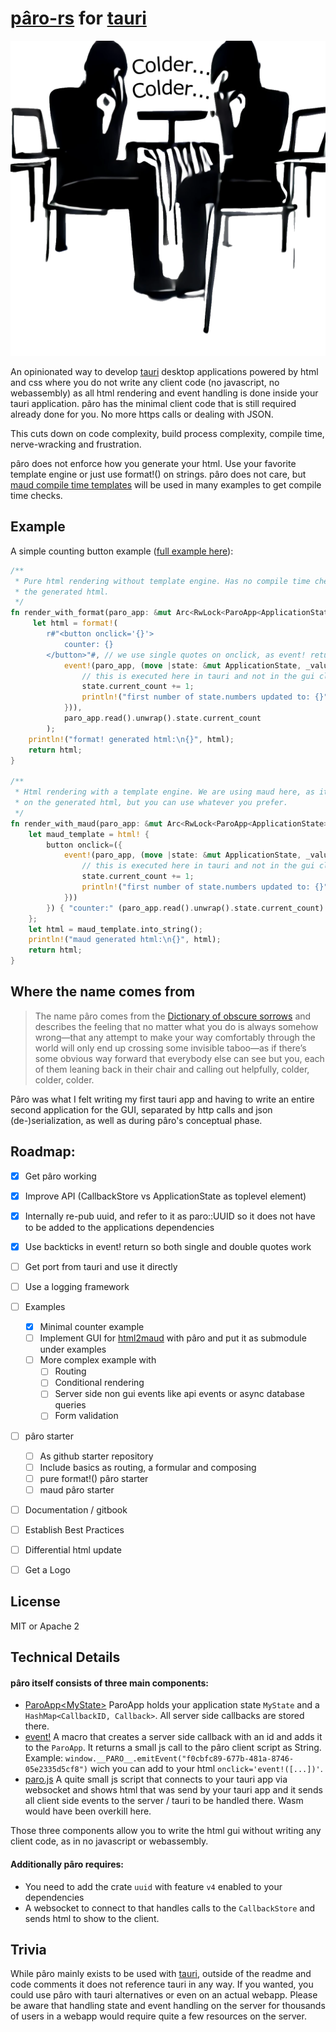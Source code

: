 # [pâro-rs](https://github.com/grayfallstown/paro-rs) for [tauri](https://tauri.app/)

![pâro logo](https://github.com/grayfallstown/paro-rs/blob/main/paro.png?raw=true)

An opinionated way to develop [tauri](https://tauri.app/) desktop applications powered by html and css where you do not write any client code (no javascript, no webassembly) as all html rendering and event handling is done inside your tauri application. pâro has the minimal client code that is still required already done for you. No more https calls or dealing with JSON.

This cuts down on code complexity, build process complexity, compile time, nerve-wracking and frustration.

pâro does not enforce how you generate your html. Use your favorite template engine or just use format!() on strings. pâro does not care, but [maud compile time templates](https://github.com/lambda-fairy/maud) will be used in many examples to get compile time checks.

## Example

A simple counting button example ([full example here](https://github.com/grayfallstown/paro-rs/tree/main/example/minimal-counter)):

```rust
/**
 * Pure html rendering without template engine. Has no compile time checks on
 * the generated html.
 */
fn render_with_format(paro_app: &mut Arc<RwLock<ParoApp<ApplicationState>>>) -> String {
     let html = format!(
        r#"<button onclick='{}'>
            counter: {}
        </button>"#, // we use single quotes on onclick, as event! returns a string with double quotes. maud handles that iself
            event!(paro_app, (move |state: &mut ApplicationState, _value| {
                // this is executed here in tauri and not in the gui client application
                state.current_count += 1;
                println!("first number of state.numbers updated to: {}", state.current_count);
            })),
            paro_app.read().unwrap().state.current_count
        );
    println!("format! generated html:\n{}", html);
    return html;
}

/**
 * Html rendering with a template engine. We are using maud here, as it has compile time checks
 * on the generated html, but you can use whatever you prefer.
 */
fn render_with_maud(paro_app: &mut Arc<RwLock<ParoApp<ApplicationState>>>) -> String {
    let maud_template = html! {
        button onclick=({
            event!(paro_app, (move |state: &mut ApplicationState, _value| {
                // this is executed here in tauri and not in the gui client application
                state.current_count += 1;
                println!("first number of state.numbers updated to: {}", state.current_count);
            }))
        }) { "counter:" (paro_app.read().unwrap().state.current_count) }
    };
    let html = maud_template.into_string();
    println!("maud generated html:\n{}", html);
    return html;
}
```


## Where the name comes from

> The name pâro comes from the [Dictionary of obscure sorrows](https://www.dictionaryofobscuresorrows.com/post/173924002125/p%C3%A2ro-n-the-feeling-that-no-matter-what-you-do-is) and describes the feeling that no matter what you do is always somehow wrong—that any attempt to make your way comfortably through the world will only end up crossing some invisible taboo—as if there’s some obvious way forward that everybody else can see but you, each of them leaning back in their chair and calling out helpfully, colder, colder, colder.

Pâro was what I felt writing my first tauri app and having to write an entire second application for the GUI, separated by http calls and json (de-)serialization, as well as during pâro's conceptual phase.

## Roadmap:

- [x] Get pâro working
- [x] Improve API (CallbackStore vs ApplicationState as toplevel element)
- [x] Internally re-pub uuid, and refer to it as paro::UUID so it does not have to be added to the applications dependencies
- [x] Use backticks in event! return so both single and double quotes work
- [ ] Get port from tauri and use it directly
- [ ] Use a logging framework
- [ ] Examples
  - [x] Minimal counter example
  - [ ] Implement GUI for [html2maud](https://github.com/grayfallstown/html2maud) with pâro and put it as submodule under examples
  - [ ] More complex example with
    - [ ] Routing
    - [ ] Conditional rendering
    - [ ] Server side non gui events like api events or async database queries
    - [ ] Form validation
- [ ] pâro starter
    - [ ] As github starter repository
    - [ ] Include basics as routing, a formular and composing
    - [ ] pure format!() pâro starter
    - [ ] maud pâro starter
- [ ] Documentation / gitbook
- [ ] Establish Best Practices
- [ ] Differential html update
- [ ] Get a Logo


## License

MIT or Apache 2


## Technical Details

#### pâro itself consists of three main components:

- [ParoApp\<MyState\>](https://github.com/grayfallstown/paro-rs/blob/main/src/lib.rs#L9)
  ParoApp holds your application state `MyState` and a `HashMap<CallbackID, Callback>`.
  All server side callbacks are stored there.
- [event!](https://github.com/grayfallstown/paro-rs/blob/main/src/lib.rs#L95)
  A macro that creates a server side callback with an id and adds it to the `ParoApp`. It returns a small js call to the pâro client script as String. Example: `window.__PARO__.emitEvent("f0cbfc89-677b-481a-8746-05e2335d5cf8")` wich you can add to your html `onclick='event!([...])'`.
- [paro.js](https://github.com/grayfallstown/paro-rs/blob/main/src/paro.js)
  A quite small js script that connects to your tauri app via websocket and shows html that was send by your tauri app and it sends all client side events to the server / tauri to be handled there. Wasm would have been overkill here.

Those three components allow you to write the html gui without writing any client code, as in no javascript or webassembly.

#### Additionally pâro requires:

- You need to add the crate `uuid` with feature `v4` enabled to your dependencies
- A websocket to connect to that handles calls to the `CallbackStore` and sends html to show to the client.


## Trivia

While pâro mainly exists to be used with [tauri](https://tauri.app), outside of the readme and code comments
it does not reference tauri in any way. If you wanted, you could use pâro with tauri alternatives or even on an
actual webapp. Please be aware that handling state and event handling on the server for thousands of users
in a webapp would require quite a few resources on the server.
